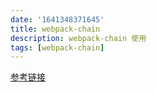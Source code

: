 ```yaml
---
date: '1641348371645'
title: webpack-chain
description: webpack-chain 使用
tags: [webpack-chain]
---
```

[参考链接](https://juejin.cn/post/6844904138954801166)
